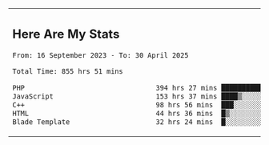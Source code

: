 <table border="0">
 <tr>
  <td>
      <h2>Here Are My Stats</h2>
 <!--START_SECTION:waka-->

```txt
From: 16 September 2023 - To: 30 April 2025

Total Time: 855 hrs 51 mins

PHP                                394 hrs 27 mins ███████████▒░░░░░░░░░░░░░   45.52 %
JavaScript                         153 hrs 37 mins ████▒░░░░░░░░░░░░░░░░░░░░   17.73 %
C++                                98 hrs 56 mins  ███░░░░░░░░░░░░░░░░░░░░░░   11.42 %
HTML                               44 hrs 36 mins  █▒░░░░░░░░░░░░░░░░░░░░░░░   05.15 %
Blade Template                     32 hrs 24 mins  █░░░░░░░░░░░░░░░░░░░░░░░░   03.74 %
```

<!--END_SECTION:waka-->
  </td>
    <td>
   <div align="start">
        <a href="https://open.spotify.com/user/dxso20he52f5d4ti73duavf95">
        <img width="200px" src="https://spotify-github-profile.kittinanx.com/api/view.svg?uid=dxso20he52f5d4ti73duavf95&cover_image=true&theme=default&show_offline=false&background_color=121212&interchange=false" alt="Spotify Now Playing">
    </a>
</div> 

  </td>
 </tr>

</table>





